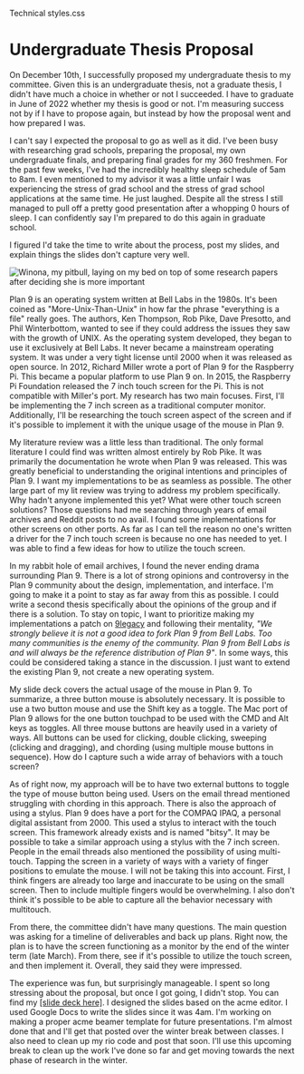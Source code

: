 Technical
styles.css
# Undergraduate Thesis Proposal

On December 10th, I successfully proposed my undergraduate thesis to my
committee. Given this is an undergraduate thesis, not a graduate thesis, I
didn't have much a choice in whether or not I succeeded. I have to graduate in
June of 2022 whether my thesis is good or not. I'm measuring success not by if I
have to propose again, but instead by how the proposal went and how prepared I
was.

I can't say I expected the proposal to go as well as it did. I've been busy with
researching grad schools, preparing the proposal, my own undergraduate finals,
and preparing final grades for my 360 freshmen. For the past few weeks, I've had
the incredibly healthy sleep schedule of 5am to 8am. I even mentioned to my
advisor it was a little unfair I was experiencing the stress of grad school and
the stress of grad school applications at the same time. He just laughed.
Despite all the stress I still managed to pull off a pretty good presentation
after a whopping 0 hours of sleep. I can confidently say I'm prepared to do this
again in graduate school.

I figured I'd take the time to write about the process, post my slides, and
explain things the slides don't capture very well.

![Winona, my pitbull, laying on my bed on top of some research papers after deciding she is more important](winona.jpg)

Plan 9 is an operating system written at Bell Labs in the 1980s. It's been
coined as "More-Unix-Than-Unix" in how far the phrase "everything is a file"
really goes. The authors, Ken Thompson, Rob Pike, Dave Presotto, and Phil
Winterbottom, wanted to see if they could address the issues they saw with the
growth of UNIX. As the operating system developed, they began to use it
exclusively at Bell Labs. It never became a mainstream operating system. It was
under a very tight license until 2000 when it was released as open source. In
2012, Richard Miller wrote a port of Plan 9 for the Raspberry Pi. This became a
popular platform to use Plan 9 on. In 2015, the Raspberry Pi Foundation released
the 7 inch touch screen for the Pi. This is not compatible with Miller's port.
My research has two main focuses. First, I'll be implementing the 7 inch screen
as a traditional computer monitor. Additionally, I'll be researching the touch
screen aspect of the screen and if it's possible to implement it with the unique
usage of the mouse in Plan 9.

My literature review was a little less than traditional. The only formal
literature I could find was written almost entirely by Rob Pike. It was
primarily the documentation he wrote when Plan 9 was released. This was greatly
beneficial to understanding the original intentions and principles of Plan 9. I
want my implementations to be as seamless as possible. The other large part of
my lit review was trying to address my problem specifically. Why hadn't anyone
implemented this yet? What were other touch screen solutions? Those questions
had me searching through years of email archives and Reddit posts to no avail.
I found some implementations for other screens on other ports. As far as I can
tell the reason no one's written a driver for the 7 inch touch screen is because
no one has needed to yet. I was able to find a few ideas for how to utilize the
touch screen.

In my rabbit hole of email archives, I found the never ending drama surrounding
Plan 9. There is a lot of strong opinions and controversy in the Plan 9
community about the design, implementation, and interface. I'm going to make it
a point to stay as far away from this as possible. I could write a second thesis
specifically about the opinions of the group and if there is a solution. To stay
on topic, I want to prioritize making my implementations a patch on
[9legacy](http://9legacy.org/)
and following their mentality, _"We strongly believe it is not a good idea to
fork Plan 9 from Bell Labs. Too many communities is the enemy of the community.
Plan 9 from Bell Labs is and will always be the reference distribution of Plan
9"_. In some ways, this could be considered taking a stance in the discussion. I
just want to extend the existing Plan 9, not create a new operating system.

My slide deck covers the actual usage of the mouse in Plan 9. To summarize, a
three button mouse is absolutely necessary. It is possible to use a two button
mouse and use the Shift key as a toggle. The Mac port of Plan 9 allows for the
one button touchpad to be used with the CMD and Alt keys as toggles. All three
mouse buttons are heavily used in a variety of ways. All buttons can be used for
clicking, double clicking, sweeping (clicking and dragging), and chording (using
multiple mouse buttons in sequence). How do I capture such a wide array of
behaviors with a touch screen?

As of right now, my approach will be to have two external buttons to toggle
the type of mouse button being used. Users on the email thread mentioned
struggling with chording in this approach. There is also the approach of using a
stylus. Plan 9 does have a port for the COMPAQ IPAQ, a personal digital
assistant from 2000. This used a stylus to interact with the touch screen. This
framework already exists and is named "bitsy". It may be possible to take a
similar approach using a stylus with the 7 inch screen. People in the email
threads also mentioned the possibility of using multi-touch. Tapping the screen
in a variety of ways with a variety of finger positions to emulate the mouse. I
will not be taking this into account. First, I think fingers are already too
large and inaccurate to be using on the small screen. Then to include multiple
fingers would be overwhelming. I also don't think it's possible to be able to
capture all the behavior necessary with multitouch.

From there, the committee didn't have many questions. The main question was
asking for a timeline of deliverables and back up plans. Right now, the plan is
to have the screen functioning as a monitor by the end of the winter term
(late March). From there, see if it's possible to utilize the touch screen, and
then implement it. Overall, they said they were impressed.

The experience was fun, but surprisingly manageable. I spent so long stressing
about the proposal, but once I got going, I didn't stop. You can find my
[[slide deck here]](../../projects/files/proposal.pdf).
I designed the slides based on the acme editor. I used Google Docs to write the
slides since it was 4am. I'm working on making a proper acme beamer template for
future presentations. I'm almost done that and I'll get that posted over the
winter break between classes. I also need to clean up my rio code and post that
soon. I'll use this upcoming break to clean up the work I've done so far and get
moving towards the next phase of research in the winter.
